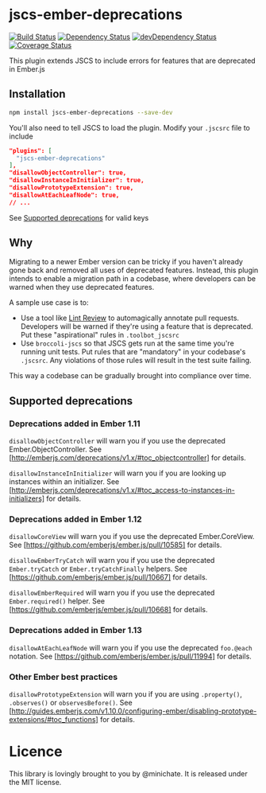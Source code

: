 # jscs-ember-deprecations

[![Build Status](https://travis-ci.org/minichate/jscs-ember-deprecations.svg?branch=master)](https://travis-ci.org/minichate/jscs-ember-deprecations)
[![Dependency Status](https://david-dm.org/minichate/jscs-ember-deprecations.svg)](https://david-dm.org/minichate/jscs-ember-deprecations)
[![devDependency Status](https://david-dm.org/minichate/jscs-ember-deprecations/dev-status.svg)](https://david-dm.org/minichate/jscs-ember-deprecations#info=devDependencies)
[![Coverage Status](https://coveralls.io/repos/minichate/jscs-ember-deprecations/badge.svg?branch=master&service=github)](https://coveralls.io/github/minichate/jscs-ember-deprecations?branch=master)

This plugin extends JSCS to include errors for features that are deprecated in Ember.js

## Installation

```bash
npm install jscs-ember-deprecations --save-dev
```

You'll also need to tell JSCS to load the plugin. Modify your `.jscsrc` file to include

```json
"plugins": [
  "jscs-ember-deprecations"
],
"disallowObjectController": true,
"disallowInstanceInInitializer": true,
"disallowPrototypeExtension": true,
"disallowAtEachLeafNode": true,
// ...
```

See [Supported deprecations](#supported-deprecations) for valid keys

## Why

Migrating to a newer Ember version can be tricky if you haven't already gone back and removed all uses of deprecated features. Instead, this plugin intends to enable a migration path in a codebase, where developers can be warned when they use deprecated features.

A sample use case is to:

- Use a tool like [Lint Review](https://github.com/markstory/lint-review) to automagically annotate pull requests. Developers will be warned if they're using a feature that is deprecated. Put these "aspirational" rules in `.toolbot_jscsrc`
- Use `broccoli-jscs` so that JSCS gets run at the same time you're running unit tests. Put rules that are "mandatory" in your codebase's `.jscsrc`. Any violations of those rules will result in the test suite failing.

This way a codebase can be gradually brought into compliance over time.

## Supported deprecations

### Deprecations added in Ember 1.11

`disallowObjectController` will warn you if you use the deprecated Ember.ObjectController. See [http://emberjs.com/deprecations/v1.x/#toc_objectcontroller] for details.

`disallowInstanceInInitializer` will warn you if you are looking up instances within an initializer. See [http://emberjs.com/deprecations/v1.x/#toc_access-to-instances-in-initializers] for details.

### Deprecations added in Ember 1.12

`disallowCoreView` will warn you if you use the deprecated Ember.CoreView. See [https://github.com/emberjs/ember.js/pull/10585] for details.

`disallowEmberTryCatch` will warn you if you use the deprecated `Ember.tryCatch` or `Ember.tryCatchFinally` helpers. See [https://github.com/emberjs/ember.js/pull/10667] for details.

`disallowEmberRequired` will warn you if you use the deprecated `Ember.required()` helper. See [https://github.com/emberjs/ember.js/pull/10668] for details.

### Deprecations added in Ember 1.13

`disallowAtEachLeafNode` will warn you if you use the deprecated `foo.@each` notation. See [https://github.com/emberjs/ember.js/pull/11994] for details.

### Other Ember best practices

`disallowPrototypeExtension` will warn you if you are using `.property()`, `.observes()` or `observesBefore()`. See [http://guides.emberjs.com/v1.10.0/configuring-ember/disabling-prototype-extensions/#toc_functions] for details.

# Licence

This library is lovingly brought to you by @minichate. It is released under the MIT license.